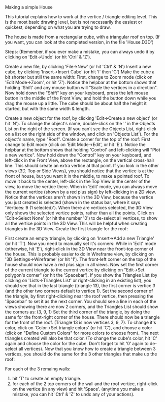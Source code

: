 Making a simple House

This tutorial explains how to work at the vertice / triangle editing level. This is the most basic drawing level, but is not necessarily the easiest or quickest, depending on what you are trying to draw. 

The house is made from a rectangular cube, with a triangular roof on top. (If you want, you can look at the completed version, in the file 'House.D3D') 

Steps: 
(Remember, if you ever make a mistake, you can always undo it by clicking on 'Edit->Undo' (or hit 'Ctrl' & 'Z').

Create a new file, by clicking 'File->New' (or hit 'Ctrl' & 'N')
Insert a new cube, by clicking 'Insert->Insert Cube' (or hit 'I' then 'C')
Make the cube a bit shorter but still the same width: 
First, change to Zoom mode (click on 'Edit Mode->Zoom', or hit 'Z'). Notice the helpbar at the bottom shows that holding 'Shift' and any mouse button will "Scale the vertices in a direction".
Now hold down the "Shift" key on your keyboard, press the left mouse button in the middle of the Front View, and hold the button down while you drag the mouse up a little. 
The cube should be about half the height it started, but with the same width & length. 

Create a new object for the roof, by clicking 'Edit->Create a new object' (or hit 'N').
To change the object's name, double-click on the '<New Object>' in the Objects List on the right of the screen. (If you can't see the Objects List, right-click on a list on the right side of the window, and click on 'Objects List'). For the object's name, type "Roof".
Create a corner for the top of the roof:
First change to Edit mode (click on 'Edit Mode->Edit', or hit 'E'). Notice the helpbar at the bottom shows that holding 'Control' and left-clicking will "Plot a new vertice".
Now hold down the "Control" key on your keyboard, and left-click in the Front View, above the rectangle, on the vertical cross-hair line. This should create an extra vertice at that point.
If you look in the other views (3D, Top or Side Views), you should notice that the vertice is at the front of house, but you want it in the middle, to make a pointed roof. 
To move it back to the center, left-click in the Top View in the center of the view, to move the vertice there. 
When in 'Edit' mode, you can always move the current vertice (shown by a red plus sign) by left-clicking in a 2D view.
Notice that the vertices aren't shown in the 3D View, because the vertice you just created is selected (shown in the status bar, where it says 'Vertices: 9 (1 selected)'). 
When there are vertices selected, the 3D View only shows the selected vertice points, rather than all the points. 
Click on 'Edit->Select None' (or hit the number '0') to de-select all vertices, to show all the vertice points in the 3D View. This will be helpful when creating triangles in the 3D View.
Create the first triangle for the roof: 

First create an empty triangle, by clicking on 'Insert->Add a new Triangle' (or hit 'T'). Now you need to manually set it's corners:
While in 'Edit' mode (otherwise, hit 'E'), right-click in the 3D View near the front-top corner of the house. This is probably easier to do in Wireframe view, by clicking on '3D Settings->Wireframe' (or hit '1'). 
The front-left corner on the top of the house should now have a red plus sign in all views.
Now set the first corner of the current triangle to the current vertice by clicking on "Edit->Set polygon's corner" (or hit the 'Spacebar'). 
If you show the Triangles List (by clicking on 'Lists->Triangles List' or right-clicking in an existing list), you should see that in the last triangle (triangle 13), the first corner is vertice 3 (and the other two corners default to vertice 1).
Set the second corner of the triangle, by first right-clicking near the roof vertice, then pressing the 'Spacebar' to set it as the next corner. 
You should see a line in each of the views showing there are now 2 corners, and the Triangles List should show the corners as: (3, 9, 1)
Set the third corner of the triangle, by doing the same for the front-right corner of the house. 
There should now be a triangle for the front of the roof. (Triangle 13 is now vertices 3, 9, 7).
To change it's color, click on 'Color->Set triangle colors' (or hit 'C'), and choose a color (click on "Define Custom Colors" for more colors to choose from). 
The next triangles created will also be that color. (To change the cube's color, hit 'C' again and choose the color for the cube. Don't forget to hit '0' again to de-select all vertices).
Now that you know how to create a triangle between 3 vertices, you should do the same for the 3 other triangles that make up the roof: 

 For each of the 3 remaing walls: 
  1) hit 'T' to create an empty triangle. 
  2) for each of the 2 top corners of the wall and the roof vertice, right-click on the vertice (in any view) and hit 'Space'. 
  (anytime you make a mistake, you can hit 'Ctrl' & 'Z' to undo any of your actions).
